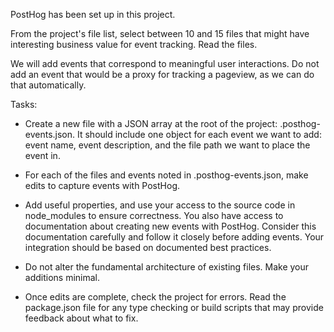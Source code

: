 PostHog has been set up in this project.

From the project's file list, select between 10 and 15 files that might have interesting business value for event tracking. Read the files.

We will add events that correspond to meaningful user interactions. Do not add an event that would be a proxy for tracking a pageview, as we can do that automatically.

Tasks: 

- Create a new file with a JSON array at the root of the project: .posthog-events.json. It should include one object for each event we want to add: event name, event description, and the file path we want to place the event in.

- For each of the files and events noted in .posthog-events.json, make edits to capture events with PostHog.

- Add useful properties, and use your access to the source code in node_modules to ensure correctness. You also have access to documentation about creating new events with PostHog. Consider this documentation carefully and follow it closely before adding events. Your integration should be based on documented best practices.

- Do not alter the fundamental architecture of existing files. Make your additions minimal.

- Once edits are complete, check the project for errors. Read the package.json file for any type checking or build scripts that may provide feedback about what to fix.
